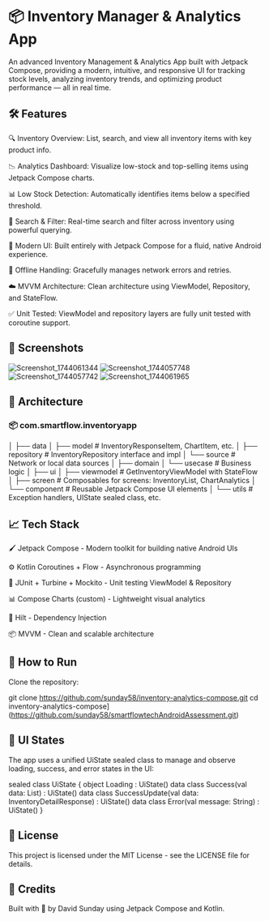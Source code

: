# 📦 Inventory Manager & Analytics App

An advanced Inventory Management & Analytics App built with Jetpack Compose, providing a modern, intuitive, and responsive UI for tracking stock levels, analyzing inventory trends, and optimizing product performance — all in real time.

## 🛠️ Features

🔍 Inventory Overview: List, search, and view all inventory items with key product info.

📉 Analytics Dashboard: Visualize low-stock and top-selling items using Jetpack Compose charts.

📊 Low Stock Detection: Automatically identifies items below a specified threshold.

🧠 Search & Filter: Real-time search and filter across inventory using powerful querying.

📱 Modern UI: Built entirely with Jetpack Compose for a fluid, native Android experience.

🚀 Offline Handling: Gracefully manages network errors and retries.

☁️ MVVM Architecture: Clean architecture using ViewModel, Repository, and StateFlow.

✅ Unit Tested: ViewModel and repository layers are fully unit tested with coroutine support.


## 📸 Screenshots

![Screenshot_1744061344](https://github.com/user-attachments/assets/93dde009-4199-44a7-b623-148a14fddf11)
![Screenshot_1744057748](https://github.com/user-attachments/assets/29a50644-78ea-4ead-9074-17c4b1edafec)
![Screenshot_1744057742](https://github.com/user-attachments/assets/2635bfdb-cc45-420e-a0ac-f520843ed63c)
![Screenshot_1744061965](https://github.com/user-attachments/assets/3c998bc2-971e-4878-9348-7cbd0fb7ed34)


## 🧱 Architecture

### 📦 com.smartflow.inventoryapp

│
├── data
│   ├── model               # InventoryResponseItem, ChartItem, etc.
│   ├── repository          # InventoryRepository interface and impl
│   └── source              # Network or local data sources
│
├── domain
│   └── usecase             # Business logic
│
├── ui
│   ├── viewmodel           # GetInventoryViewModel with StateFlow
│   ├── screen              # Composables for screens: InventoryList, ChartAnalytics
│   └── component           # Reusable Jetpack Compose UI elements
│
└── utils                   # Exception handlers, UIState sealed class, etc.


## 📈 Tech Stack

🖌️ Jetpack Compose - Modern toolkit for building native Android UIs

⚙️ Kotlin Coroutines + Flow - Asynchronous programming

🧪 JUnit + Turbine + Mockito - Unit testing ViewModel & Repository

📊 Compose Charts (custom) - Lightweight visual analytics

🔐 Hilt - Dependency Injection

📦 MVVM - Clean and scalable architecture


## 🚧 How to Run

Clone the repository:

git clone https://github.com/sunday58/inventory-analytics-compose.git
cd inventory-analytics-compose](https://github.com/sunday58/smartflowtechAndroidAssessment.git)

## 🧩 UI States

The app uses a unified UiState sealed class to manage and observe loading, success, and error states in the UI:

sealed class UiState {
    object Loading : UiState()
    data class Success(val data: List<InventoryResponseItem>) : UiState()
    data class SuccessUpdate(val data: InventoryDetailResponse) : UiState()
    data class Error(val message: String) : UiState()
}

## 📄 License

This project is licensed under the MIT License - see the LICENSE file for details.

## 🙌 Credits

Built with 💙 by David Sunday using Jetpack Compose and Kotlin.


